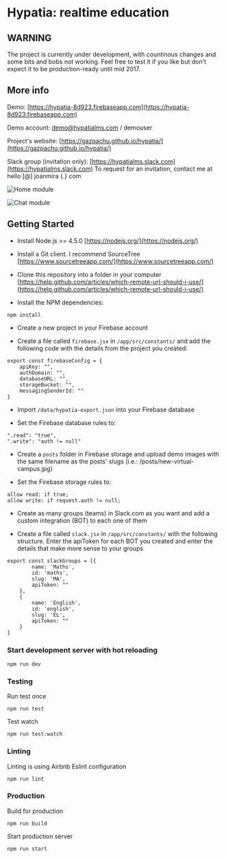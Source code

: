 # Hypatia: realtime education

## WARNING

The project is currently under development, with countinous changes and some bits and bobs not working. Feel free to test it if you like but don't expect it to be production-ready until mid 2017.

## More info

Demo: [https://hypatia-8d923.firebaseapp.com](https://hypatia-8d923.firebaseapp.com)

Demo account: demo@hypatialms.com / demouser

Project's website: [https://gazpachu.github.io/hypatia/](https://gazpachu.github.io/hypatia/)

Slack group (invitation only): [https://hypatialms.slack.com](https://hypatialms.slack.com) To request for an invitation, contact me at hello [@] joanmira {.} com

![Home module](https://firebasestorage.googleapis.com/v0/b/hypatia-8d923.appspot.com/o/screenshots%2Fhome.png?alt=media&token=07e2df57-71cf-4b50-99cb-c25ad83fa13c)

![Chat module](https://firebasestorage.googleapis.com/v0/b/hypatia-8d923.appspot.com/o/screenshots%2Fchat.png?alt=media&token=4479e9db-aff7-48a6-8e02-0b5fe4326cf5)

## Getting Started

- Install Node.js >= 4.5.0 [https://nodejs.org/](https://nodejs.org/)

- Install a Git client. I recommend SourceTree [https://www.sourcetreeapp.com/](https://www.sourcetreeapp.com/)

- Clone this repository into a folder in your computer [https://help.github.com/articles/which-remote-url-should-i-use/](https://help.github.com/articles/which-remote-url-should-i-use/)

- Install the NPM dependencies:

````
npm install
````

- Create a new project in your Firebase account

- Create a file called `firebase.jsx` in `/app/src/constants/` and add the following code with the details from the project you created:

````
export const firebaseConfig = {
  	apiKey: "",
    authDomain: "",
    databaseURL: "",
	storageBucket: "",
    messagingSenderId: ""
}
````

- Import `/data/hypatia-export.json` into your Firebase database

- Set the Firebase database rules to:

````
".read": "true",
".write": "auth != null"
````

- Create a `posts` folder in Firebase storage and upload demo images with the same filename as the posts' slugs (i.e.: /posts/new-virtual-campus.jpg)

- Set the Firebase storage rules to:

````
allow read: if true;
allow write: if request.auth != null;
````

- Create as many groups (teams) in Slack.com as you want and add a custom integration (BOT) to each one of them

- Create a file called `slack.jsx` in `/app/src/constants/` with the following structure. Enter the apiToken for each BOT you created and enter the details that make more sense to your groups

````
export const slackGroups = [{
		name: 'Maths',
		id: 'maths',
		slug: 'MA',
		apiToken: ""
	},
	{
		name: 'English',
		id: 'english',
		slug: 'EL',
		apiToken: ""
	}						
]
````

### Start development server with hot reloading

````
npm run dev
````

### Testing

Run test once

````
npm run test
````

Test watch

````
npm run test:watch
````

### Linting

Linting is using Airbnb Eslint configuration

````
npm run lint
````

### Production

Build for production

````
npm run build
````

Start production server

````
npm run start
````
